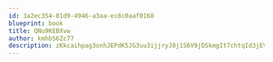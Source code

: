 ```yaml
---
id: 3a2ec354-81d9-4946-a3aa-ec8c0aaf0168
blueprint: book
title: QNu9KEBXvw
author: kmhbS6Zc77
description: zKkcaihpag3onhJEPdK5JG3uu3ijjryJ8j1S6V9jDSkmgIt7chtqId3jEVquAEQufK3UjYMoHSj5qT9P53zKVN6wp3NcqqdM1lpY
---
```

